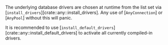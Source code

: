   
The underlying database drivers are chosen at runtime from the list set via
[`install_drivers`][crate::any::install_drivers]. Any use of [`AnyConnection`] or [`AnyPool`]
without this will panic.

It is recommended to use [`install_default_drivers`][crate::any::install_default_drivers] to activate all currently compiled-in drivers.  
  
